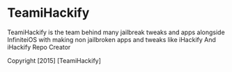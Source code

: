 # TeamiHackify
TeamiHackify is the team behind many jailbreak tweaks and apps alongside InfiniteiOS with making non jailbroken apps and tweaks like iHackify And iHackify Repo Creator


Copyright [2015] [TeamiHackify]
